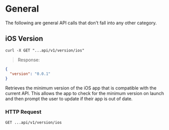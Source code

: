 # General

The following are general API calls that don't fall into any other category.

## iOS Version

```shell
curl -X GET "...api/v1/version/ios"
```

> Response:

```json
{
  "version": "0.0.1"
}
```

Retrieves the minimum version of the iOS app that is compatible with the current API. This allows the app to check for the minimum version on launch and then prompt the user to update if their app is out of date.

### HTTP Request

`GET ...api/v1/version/ios`

